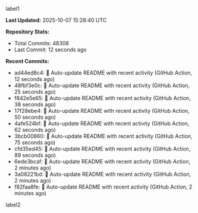 
label1 
<!-- ACTIVITY_START -->
**Last Updated:** 2025-10-07 15:28:40 UTC

**Repository Stats:**
- Total Commits: 48308
- Last Commit: 12 seconds ago

**Recent Commits:**
- ad44ed8c4: 🤖 Auto-update README with recent activity (GitHub Action, 12 seconds ago)
- 48fbf3e0c: 🤖 Auto-update README with recent activity (GitHub Action, 25 seconds ago)
- f842e5e65: 🤖 Auto-update README with recent activity (GitHub Action, 38 seconds ago)
- 17f28ebe4: 🤖 Auto-update README with recent activity (GitHub Action, 50 seconds ago)
- 4afe524bf: 🤖 Auto-update README with recent activity (GitHub Action, 62 seconds ago)
- 3bcb00860: 🤖 Auto-update README with recent activity (GitHub Action, 75 seconds ago)
- cfd35ed45: 🤖 Auto-update README with recent activity (GitHub Action, 89 seconds ago)
- 6ede3bcaf: 🤖 Auto-update README with recent activity (GitHub Action, 2 minutes ago)
- 3a08221bd: 🤖 Auto-update README with recent activity (GitHub Action, 2 minutes ago)
- f82faa8fe: 🤖 Auto-update README with recent activity (GitHub Action, 2 minutes ago)
<!-- ACTIVITY_END -->

label2
